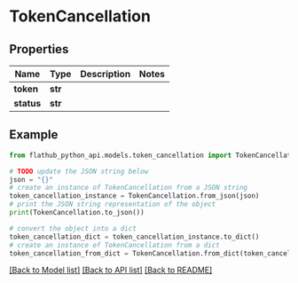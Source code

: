 # TokenCancellation


## Properties

Name | Type | Description | Notes
------------ | ------------- | ------------- | -------------
**token** | **str** |  | 
**status** | **str** |  | 

## Example

```python
from flathub_python_api.models.token_cancellation import TokenCancellation

# TODO update the JSON string below
json = "{}"
# create an instance of TokenCancellation from a JSON string
token_cancellation_instance = TokenCancellation.from_json(json)
# print the JSON string representation of the object
print(TokenCancellation.to_json())

# convert the object into a dict
token_cancellation_dict = token_cancellation_instance.to_dict()
# create an instance of TokenCancellation from a dict
token_cancellation_from_dict = TokenCancellation.from_dict(token_cancellation_dict)
```
[[Back to Model list]](../README.md#documentation-for-models) [[Back to API list]](../README.md#documentation-for-api-endpoints) [[Back to README]](../README.md)



